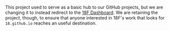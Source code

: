 This project used to serve as a basic hub to our GitHub projects, but we are changing it to instead redirect to the [18F Dashboard](https://18f.gsa.gov/dashboard).   We are retaining the project, though, to ensure that anyone interested in 18F's work that looks for `18.github.io` reaches an useful destination.   
